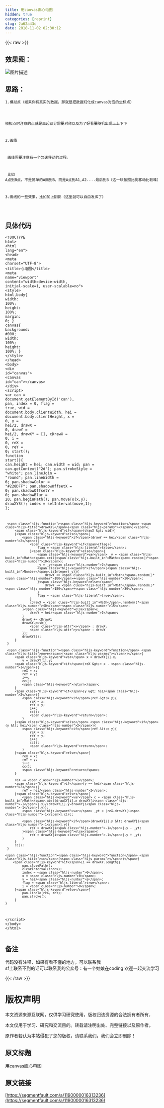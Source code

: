 ```yaml
---
title: 用canvas画心电图
hidden: true
categories: [reprint]
slug: 2a62a43c
date: 2018-11-02 02:30:12
---
```


{{< raw >}}
<h2 id="articleHeader0">&#x6548;&#x679C;&#x56FE;&#xFF1A;</h2><p><span class="img-wrap"><img data-src="/img/bVbgBXI?w=640&amp;h=400" src="https://static.alili.tech/img/bVbgBXI?w=640&amp;h=400" alt="&#x56FE;&#x7247;&#x63CF;&#x8FF0;" title="&#x56FE;&#x7247;&#x63CF;&#x8FF0;" style="cursor:pointer;display:inline"></span></p><h2 id="articleHeader1">&#x601D;&#x8DEF;&#xFF1A;</h2><div class="widget-codetool" style="display:none"><div class="widget-codetool--inner"><span class="selectCode code-tool" data-toggle="tooltip" data-placement="top" title="" data-original-title="&#x5168;&#x9009;"></span> <span type="button" class="copyCode code-tool" data-toggle="tooltip" data-placement="top" data-clipboard-text="&#x200B;1.&#x6A21;&#x62DF;&#x70B9;&#xFF08;&#x5982;&#x679C;&#x4F60;&#x6709;&#x771F;&#x5B9E;&#x7684;&#x6570;&#x636E;&#xFF0C;&#x90A3;&#x5C31;&#x662F;&#x628A;&#x6570;&#x636E;&#x5E7B;&#x5316;&#x6210;canvas&#x5BF9;&#x5E94;&#x7684;&#x5750;&#x6807;&#x70B9;&#xFF09;

&#x200B;  &#x6A21;&#x62DF;&#x70B9;&#x65F6;&#x6CE8;&#x610F;&#x7684;&#x70B9;&#x5C31;&#x662F;&#x9AD8;&#x8D77;&#x90E8;&#x5206;&#x9700;&#x8981;&#x5BF9;&#x79F0;&#x4EE5;&#x53CA;&#x4E3A;&#x4E86;&#x597D;&#x770B;&#x8981;&#x968F;&#x673A;&#x51FA;&#x73B0;&#x4E0A;&#x4E0A;&#x4E0B;&#x4E0B;

2.&#x753B;&#x7EBF;

&#x200B;  &#x753B;&#x7EBF;&#x9700;&#x8981;&#x6CE8;&#x610F;&#x6709;&#x4E00;&#x4E2A;&#x5300;&#x901F;&#x79FB;&#x52A8;&#x7684;&#x8FC7;&#x7A0B;&#x3002;

&#x200B;  &#x6BD4;&#x5982; A&#x70B9;&#x5230;B&#x70B9;&#xFF0C;&#x4E0D;&#x662F;&#x7B80;&#x5355;&#x7684;A&#x753B;&#x5230;B&#xFF0C;&#x800C;&#x662F;A&#x70B9;&#x5230;A1,A2....&#x6700;&#x540E;&#x5230;B&#xFF08;&#x8FD9;&#x4E00;&#x5757;&#x6309;&#x7167;&#x6BD4;&#x4F8B;&#x79FB;&#x52A8;&#x6BD4;&#x8F83;&#x96BE;&#xFF09;

3.&#x753B;&#x7EBF;&#x7684;&#x4E00;&#x4E9B;&#x6548;&#x679C;&#xFF0C;&#x6BD4;&#x5982;&#x52A0;&#x4E0A;&#x9634;&#x5F71;&#xFF08;&#x8FD9;&#x91CC;&#x5C31;&#x53EF;&#x4EE5;&#x81EA;&#x7531;&#x53D1;&#x6325;&#x4E86;&#xFF09;


" title="" data-original-title="&#x590D;&#x5236;"></span> <span type="button" class="saveToNote code-tool" data-toggle="tooltip" data-placement="top" title="" data-original-title="&#x653E;&#x8FDB;&#x7B14;&#x8BB0;"></span></div></div><pre class="hljs dns"><code>&#x200B;<span class="hljs-number">1</span>.&#x6A21;&#x62DF;&#x70B9;&#xFF08;&#x5982;&#x679C;&#x4F60;&#x6709;&#x771F;&#x5B9E;&#x7684;&#x6570;&#x636E;&#xFF0C;&#x90A3;&#x5C31;&#x662F;&#x628A;&#x6570;&#x636E;&#x5E7B;&#x5316;&#x6210;canvas&#x5BF9;&#x5E94;&#x7684;&#x5750;&#x6807;&#x70B9;&#xFF09;

&#x200B;  &#x6A21;&#x62DF;&#x70B9;&#x65F6;&#x6CE8;&#x610F;&#x7684;&#x70B9;&#x5C31;&#x662F;&#x9AD8;&#x8D77;&#x90E8;&#x5206;&#x9700;&#x8981;&#x5BF9;&#x79F0;&#x4EE5;&#x53CA;&#x4E3A;&#x4E86;&#x597D;&#x770B;&#x8981;&#x968F;&#x673A;&#x51FA;&#x73B0;&#x4E0A;&#x4E0A;&#x4E0B;&#x4E0B;

<span class="hljs-number">2</span>.&#x753B;&#x7EBF;

&#x200B;  &#x753B;&#x7EBF;&#x9700;&#x8981;&#x6CE8;&#x610F;&#x6709;&#x4E00;&#x4E2A;&#x5300;&#x901F;&#x79FB;&#x52A8;&#x7684;&#x8FC7;&#x7A0B;&#x3002;

&#x200B;  &#x6BD4;&#x5982; <span class="hljs-keyword">A</span>&#x70B9;&#x5230;B&#x70B9;&#xFF0C;&#x4E0D;&#x662F;&#x7B80;&#x5355;&#x7684;<span class="hljs-keyword">A</span>&#x753B;&#x5230;B&#xFF0C;&#x800C;&#x662F;<span class="hljs-keyword">A</span>&#x70B9;&#x5230;A1,A2....&#x6700;&#x540E;&#x5230;B&#xFF08;&#x8FD9;&#x4E00;&#x5757;&#x6309;&#x7167;&#x6BD4;&#x4F8B;&#x79FB;&#x52A8;&#x6BD4;&#x8F83;&#x96BE;&#xFF09;

<span class="hljs-number">3</span>.&#x753B;&#x7EBF;&#x7684;&#x4E00;&#x4E9B;&#x6548;&#x679C;&#xFF0C;&#x6BD4;&#x5982;&#x52A0;&#x4E0A;&#x9634;&#x5F71;&#xFF08;&#x8FD9;&#x91CC;&#x5C31;&#x53EF;&#x4EE5;&#x81EA;&#x7531;&#x53D1;&#x6325;&#x4E86;&#xFF09;


</code></pre><h2 id="articleHeader2">&#x5177;&#x4F53;&#x4EE3;&#x7801;</h2><div class="widget-codetool" style="display:none"><div class="widget-codetool--inner"><span class="selectCode code-tool" data-toggle="tooltip" data-placement="top" title="" data-original-title="&#x5168;&#x9009;"></span> <span type="button" class="copyCode code-tool" data-toggle="tooltip" data-placement="top" data-clipboard-text="&lt;!DOCTYPE html&gt;
 &lt;html lang=&quot;en&quot;&gt;
 &lt;head&gt;
     &lt;meta charset=&quot;UTF-8&quot;&gt;
     &lt;title&gt;&#x5FC3;&#x7535;&#x56FE;&lt;/title&gt;
     &lt;meta name=&quot;viewport&quot; content=&quot;width=device-width, initial-scale=1, user-scalable=no&quot;&gt;
     &lt;style&gt;
         html,body{
             width: 100%;
             height: 100%;
             margin: 0;
         }
         canvas{
             background: #000;
             width: 100%;
            height: 100%;
         }
     &lt;/style&gt;
 &lt;/head&gt;
 &lt;body&gt;
 &lt;div id=&quot;canvas&quot;&gt;
     &lt;canvas id=&quot;can&quot;&gt;&lt;/canvas&gt;
 &lt;/div&gt;
 &lt;script&gt;
     var can = document.getElementById(&apos;can&apos;),
         pan,
         index = 0,
         flag = true,
         wid = document.body.clientWidth,
         hei = document.body.clientHeight,
         x = 0,
         y = hei/2,
         drawX = 0, 
         drawY = hei/2,
         drawXY = [],
         cDrawX = 0,
         i = 0,
         reX = 0,
         reY = 0;
     start();
     function start(){
         can.height = hei;
         can.width  = wid;
         pan = can.getContext(&quot;2d&quot;);
         pan.strokeStyle = &quot;white&quot;;
         pan.lineJoin = &quot;round&quot;;
         pan.lineWidth = 6;
         pan.shadowColor = &quot;#228DFF&quot;;
         pan.shadowOffsetX = 0;
         pan.shadowOffsetY = 0;
         pan.shadowBlur = 20;
         pan.beginPath();
         pan.moveTo(x,y);
         drawXYS();
         index = setInterval(move,1);
     };

     function drawXYS(){
         if(drawX &gt; wid){
         }else{
             if(drawY == hei/2){
                 if(flag){
                     flag = false;
                 }else{
                     var _y = Math.ceil(Math.random()*10);
                     _y = _y/2;
                     if(Number.isInteger(_y)){
                         drawY += Math.random()*180+30;
                     }else{
                         drawY -= Math.random()*180+30;
                     }
                     flag = true;
                 }
                 cDrawX = Math.random()*40+15;
             }else{
                 drawY = hei/2;
             }
             drawX += cDrawX;
             drawXY.push({
                 x : drawX,
                 y : drawY
             });
             drawXYS();
         }
     }

     function move(){
         var x = drawXY[i].x,
             y = drawXY[i].y;
         if(reX &gt;= x - 1){
             reX = x;
             reY = y;
             i++;
             cc();
             return;
         }
         if(y &gt; hei/2){
             if(reY &gt;= y){
                 reX = x;
                 reY = y;
                 i++;
                 cc();
                 return;
             }
         }else if(y &lt; hei/2){
             if(reY &lt;= y){
                 reX = x;
                 reY = y;
                 i++;
                 cc();
                 return;
             }
         }else{
             reX = x;
             reY = y;
             i++;
             cc();
             return;
         }

         reX += 1;
         if(y == hei/2){
             reY = hei/2;
         }else{
             var c = Math.abs((drawXY[i].x-drawXY[i-1].x)/(drawXY[i].y-drawXY[i-1].y));
             var _yt = (reX-drawXY[i-1].x)/c;

             if(drawXY[i].y &lt; drawXY[i-1].y){
                 reY = drawXY[i-1].y - _yt;
             }else{
                 reY = drawXY[i-1].y + _yt;
             }
         }
         cc();
     }

    function cc(){
        if(i == drawXY.length){
             pan.closePath();
             clearInterval(index);
             index = 0;
             x = 0;
             y = hei/2;
             flag = true;
             i = 0;
         }else{
             pan.lineTo(reX, reY);
             pan.stroke();
         }
    }
 
&lt;/script&gt;
&lt;/body&gt;
&lt;/html&gt;" title="" data-original-title="&#x590D;&#x5236;"></span> <span type="button" class="saveToNote code-tool" data-toggle="tooltip" data-placement="top" title="" data-original-title="&#x653E;&#x8FDB;&#x7B14;&#x8BB0;"></span></div></div><pre class="hljs xml"><code><span class="hljs-meta">&lt;!DOCTYPE html&gt;</span>
 <span class="hljs-tag">&lt;<span class="hljs-name">html</span> <span class="hljs-attr">lang</span>=<span class="hljs-string">&quot;en&quot;</span>&gt;</span>
 <span class="hljs-tag">&lt;<span class="hljs-name">head</span>&gt;</span>
     <span class="hljs-tag">&lt;<span class="hljs-name">meta</span> <span class="hljs-attr">charset</span>=<span class="hljs-string">&quot;UTF-8&quot;</span>&gt;</span>
     <span class="hljs-tag">&lt;<span class="hljs-name">title</span>&gt;</span>&#x5FC3;&#x7535;&#x56FE;<span class="hljs-tag">&lt;/<span class="hljs-name">title</span>&gt;</span>
     <span class="hljs-tag">&lt;<span class="hljs-name">meta</span> <span class="hljs-attr">name</span>=<span class="hljs-string">&quot;viewport&quot;</span> <span class="hljs-attr">content</span>=<span class="hljs-string">&quot;width=device-width, initial-scale=1, user-scalable=no&quot;</span>&gt;</span>
     <span class="hljs-tag">&lt;<span class="hljs-name">style</span>&gt;</span><span class="css">
         <span class="hljs-selector-tag">html</span>,<span class="hljs-selector-tag">body</span>{
             <span class="hljs-attribute">width</span>: <span class="hljs-number">100%</span>;
             <span class="hljs-attribute">height</span>: <span class="hljs-number">100%</span>;
             <span class="hljs-attribute">margin</span>: <span class="hljs-number">0</span>;
         }
         <span class="hljs-selector-tag">canvas</span>{
             <span class="hljs-attribute">background</span>: <span class="hljs-number">#000</span>;
             <span class="hljs-attribute">width</span>: <span class="hljs-number">100%</span>;
            <span class="hljs-attribute">height</span>: <span class="hljs-number">100%</span>;
         }
     </span><span class="hljs-tag">&lt;/<span class="hljs-name">style</span>&gt;</span>
 <span class="hljs-tag">&lt;/<span class="hljs-name">head</span>&gt;</span>
 <span class="hljs-tag">&lt;<span class="hljs-name">body</span>&gt;</span>
 <span class="hljs-tag">&lt;<span class="hljs-name">div</span> <span class="hljs-attr">id</span>=<span class="hljs-string">&quot;canvas&quot;</span>&gt;</span>
     <span class="hljs-tag">&lt;<span class="hljs-name">canvas</span> <span class="hljs-attr">id</span>=<span class="hljs-string">&quot;can&quot;</span>&gt;</span><span class="hljs-tag">&lt;/<span class="hljs-name">canvas</span>&gt;</span>
 <span class="hljs-tag">&lt;/<span class="hljs-name">div</span>&gt;</span>
 <span class="hljs-tag">&lt;<span class="hljs-name">script</span>&gt;</span><span class="javascript">
     <span class="hljs-keyword">var</span> can = <span class="hljs-built_in">document</span>.getElementById(<span class="hljs-string">&apos;can&apos;</span>),
         pan,
         index = <span class="hljs-number">0</span>,
         flag = <span class="hljs-literal">true</span>,
         wid = <span class="hljs-built_in">document</span>.body.clientWidth,
         hei = <span class="hljs-built_in">document</span>.body.clientHeight,
         x = <span class="hljs-number">0</span>,
         y = hei/<span class="hljs-number">2</span>,
         drawX = <span class="hljs-number">0</span>, 
         drawY = hei/<span class="hljs-number">2</span>,
         drawXY = [],
         cDrawX = <span class="hljs-number">0</span>,
         i = <span class="hljs-number">0</span>,
         reX = <span class="hljs-number">0</span>,
         reY = <span class="hljs-number">0</span>;
     start();
     <span class="hljs-function"><span class="hljs-keyword">function</span> <span class="hljs-title">start</span>(<span class="hljs-params"></span>)</span>{
         can.height = hei;
         can.width  = wid;
         pan = can.getContext(<span class="hljs-string">&quot;2d&quot;</span>);
         pan.strokeStyle = <span class="hljs-string">&quot;white&quot;</span>;
         pan.lineJoin = <span class="hljs-string">&quot;round&quot;</span>;
         pan.lineWidth = <span class="hljs-number">6</span>;
         pan.shadowColor = <span class="hljs-string">&quot;#228DFF&quot;</span>;
         pan.shadowOffsetX = <span class="hljs-number">0</span>;
         pan.shadowOffsetY = <span class="hljs-number">0</span>;
         pan.shadowBlur = <span class="hljs-number">20</span>;
         pan.beginPath();
         pan.moveTo(x,y);
         drawXYS();
         index = setInterval(move,<span class="hljs-number">1</span>);
     };

     <span class="hljs-function"><span class="hljs-keyword">function</span> <span class="hljs-title">drawXYS</span>(<span class="hljs-params"></span>)</span>{
         <span class="hljs-keyword">if</span>(drawX &gt; wid){
         }<span class="hljs-keyword">else</span>{
             <span class="hljs-keyword">if</span>(drawY == hei/<span class="hljs-number">2</span>){
                 <span class="hljs-keyword">if</span>(flag){
                     flag = <span class="hljs-literal">false</span>;
                 }<span class="hljs-keyword">else</span>{
                     <span class="hljs-keyword">var</span> _y = <span class="hljs-built_in">Math</span>.ceil(<span class="hljs-built_in">Math</span>.random()*<span class="hljs-number">10</span>);
                     _y = _y/<span class="hljs-number">2</span>;
                     <span class="hljs-keyword">if</span>(<span class="hljs-built_in">Number</span>.isInteger(_y)){
                         drawY += <span class="hljs-built_in">Math</span>.random()*<span class="hljs-number">180</span>+<span class="hljs-number">30</span>;
                     }<span class="hljs-keyword">else</span>{
                         drawY -= <span class="hljs-built_in">Math</span>.random()*<span class="hljs-number">180</span>+<span class="hljs-number">30</span>;
                     }
                     flag = <span class="hljs-literal">true</span>;
                 }
                 cDrawX = <span class="hljs-built_in">Math</span>.random()*<span class="hljs-number">40</span>+<span class="hljs-number">15</span>;
             }<span class="hljs-keyword">else</span>{
                 drawY = hei/<span class="hljs-number">2</span>;
             }
             drawX += cDrawX;
             drawXY.push({
                 <span class="hljs-attr">x</span> : drawX,
                 <span class="hljs-attr">y</span> : drawY
             });
             drawXYS();
         }
     }

     <span class="hljs-function"><span class="hljs-keyword">function</span> <span class="hljs-title">move</span>(<span class="hljs-params"></span>)</span>{
         <span class="hljs-keyword">var</span> x = drawXY[i].x,
             y = drawXY[i].y;
         <span class="hljs-keyword">if</span>(reX &gt;= x - <span class="hljs-number">1</span>){
             reX = x;
             reY = y;
             i++;
             cc();
             <span class="hljs-keyword">return</span>;
         }
         <span class="hljs-keyword">if</span>(y &gt; hei/<span class="hljs-number">2</span>){
             <span class="hljs-keyword">if</span>(reY &gt;= y){
                 reX = x;
                 reY = y;
                 i++;
                 cc();
                 <span class="hljs-keyword">return</span>;
             }
         }<span class="hljs-keyword">else</span> <span class="hljs-keyword">if</span>(y &lt; hei/<span class="hljs-number">2</span>){
             <span class="hljs-keyword">if</span>(reY &lt;= y){
                 reX = x;
                 reY = y;
                 i++;
                 cc();
                 <span class="hljs-keyword">return</span>;
             }
         }<span class="hljs-keyword">else</span>{
             reX = x;
             reY = y;
             i++;
             cc();
             <span class="hljs-keyword">return</span>;
         }

         reX += <span class="hljs-number">1</span>;
         <span class="hljs-keyword">if</span>(y == hei/<span class="hljs-number">2</span>){
             reY = hei/<span class="hljs-number">2</span>;
         }<span class="hljs-keyword">else</span>{
             <span class="hljs-keyword">var</span> c = <span class="hljs-built_in">Math</span>.abs((drawXY[i].x-drawXY[i<span class="hljs-number">-1</span>].x)/(drawXY[i].y-drawXY[i<span class="hljs-number">-1</span>].y));
             <span class="hljs-keyword">var</span> _yt = (reX-drawXY[i<span class="hljs-number">-1</span>].x)/c;

             <span class="hljs-keyword">if</span>(drawXY[i].y &lt; drawXY[i<span class="hljs-number">-1</span>].y){
                 reY = drawXY[i<span class="hljs-number">-1</span>].y - _yt;
             }<span class="hljs-keyword">else</span>{
                 reY = drawXY[i<span class="hljs-number">-1</span>].y + _yt;
             }
         }
         cc();
     }

    <span class="hljs-function"><span class="hljs-keyword">function</span> <span class="hljs-title">cc</span>(<span class="hljs-params"></span>)</span>{
        <span class="hljs-keyword">if</span>(i == drawXY.length){
             pan.closePath();
             clearInterval(index);
             index = <span class="hljs-number">0</span>;
             x = <span class="hljs-number">0</span>;
             y = hei/<span class="hljs-number">2</span>;
             flag = <span class="hljs-literal">true</span>;
             i = <span class="hljs-number">0</span>;
         }<span class="hljs-keyword">else</span>{
             pan.lineTo(reX, reY);
             pan.stroke();
         }
    }
 
</span><span class="hljs-tag">&lt;/<span class="hljs-name">script</span>&gt;</span>
<span class="hljs-tag">&lt;/<span class="hljs-name">body</span>&gt;</span>
<span class="hljs-tag">&lt;/<span class="hljs-name">html</span>&gt;</span></code></pre><h2 id="articleHeader3">&#x5907;&#x6CE8;</h2><p>&#x4EE3;&#x7801;&#x6CA1;&#x6709;&#x6CE8;&#x91CA;&#xFF0C;&#x5982;&#x679C;&#x6709;&#x770B;&#x4E0D;&#x61C2;&#x7684;&#x5730;&#x65B9;&#xFF0C;&#x53EF;&#x4EE5;&#x8054;&#x7CFB;&#x6211;<br>sf&#x4E0A;&#x8054;&#x7CFB;&#x4E0D;&#x5230;&#x7684;&#x8BDD;&#x53EF;&#x4EE5;&#x8054;&#x7CFB;&#x6211;&#x7684;&#x516C;&#x4F17;&#x53F7;&#xFF1A;&#x6709;&#x4E00;&#x4E2A;&#x59D1;&#x5A18;&#x5728;coding &#x6B22;&#x8FCE;&#x4E00;&#x8D77;&#x4EA4;&#x6D41;&#x5B66;&#x4E60;</p>
{{< /raw >}}

# 版权声明
本文资源来源互联网，仅供学习研究使用，版权归该资源的合法拥有者所有，

本文仅用于学习、研究和交流目的。转载请注明出处、完整链接以及原作者。 

原作者若认为本站侵犯了您的版权，请联系我们，我们会立即删除！

## 原文标题
用canvas画心电图

## 原文链接
[https://segmentfault.com/a/1190000016313236](https://segmentfault.com/a/1190000016313236)

